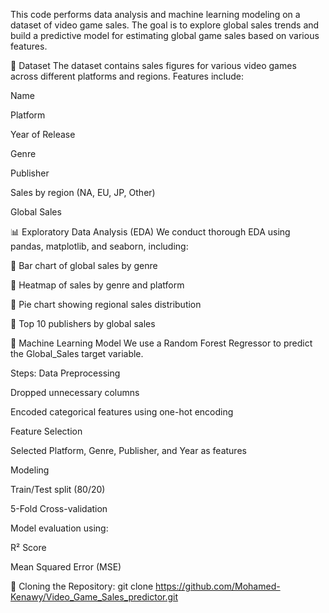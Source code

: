 This code performs data analysis and machine learning modeling on a dataset of video game sales. The goal is to explore global sales trends and build a predictive model for estimating global game sales based on various features.

📂 Dataset
The dataset contains sales figures for various video games across different platforms and regions. Features include:

Name

Platform

Year of Release

Genre

Publisher

Sales by region (NA, EU, JP, Other)

Global Sales

📊 Exploratory Data Analysis (EDA)
We conduct thorough EDA using pandas, matplotlib, and seaborn, including:

📌 Bar chart of global sales by genre

📌 Heatmap of sales by genre and platform

📌 Pie chart showing regional sales distribution

📌 Top 10 publishers by global sales

🤖 Machine Learning Model
We use a Random Forest Regressor to predict the Global_Sales target variable.

Steps:
Data Preprocessing

Dropped unnecessary columns

Encoded categorical features using one-hot encoding

Feature Selection

Selected Platform, Genre, Publisher, and Year as features

Modeling

Train/Test split (80/20)

5-Fold Cross-validation

Model evaluation using:

R² Score

Mean Squared Error (MSE)

🔁 Cloning the Repository:
git clone https://github.com/Mohamed-Kenawy/Video_Game_Sales_predictor.git
